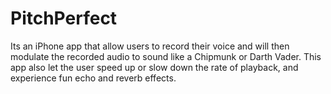 # PitchPerfect
Its an iPhone app that allow users to record their voice and will then modulate the recorded audio to sound like a Chipmunk or Darth Vader. This app also let the user speed up or slow down the rate of playback, and experience fun echo and reverb effects.
